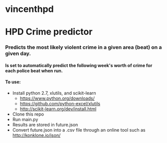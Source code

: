 # vincenthpd #
# HPD Crime predictor #

### Predicts the most likely violent crime in a given area (beat) on a given day. ###

#### Is set to automatically predict the following week's worth of crime for each police beat when run. ####

#### To use: ####
* Install python 2.7, xlutils, and scikit-learn
  * https://www.python.org/downloads/
  * https://github.com/python-excel/xlutils
  * http://scikit-learn.org/dev/install.html
* Clone this repo
* Run main.py
* Results are stored in future.json
* Convert future.json into a .csv file through an online tool such as http://konklone.io/json/

